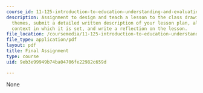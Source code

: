 ```yaml
---
course_id: 11-125-introduction-to-education-understanding-and-evaluating-education-spring-2009
description: Assignment to design and teach a lesson to the class drawing upon class
  themes, submit a detailed written description of your lesson plan, along with the
  context in which it is set, and write a reflection on the lesson.
file_location: /coursemedia/11-125-introduction-to-education-understanding-and-evaluating-education-spring-2009/9eb3e99949b74ba04706fe22982c659d_MIT11_125s09_assn_Final_Assignment05.pdf
file_type: application/pdf
layout: pdf
title: Final Assignment
type: course
uid: 9eb3e99949b74ba04706fe22982c659d

---
```

None